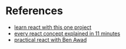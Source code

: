 # References

* [learn react with this one project](https://youtu.be/Rh3tobg7hEo?si=5aTSoYulvr0ZlIH5)
* [every react concept explained in 11 minutes](https://youtu.be/wIyHSOugGGw?si=lyvmGShIbXWnAmOk)
* [practical react with Ben Awad](https://www.youtube.com/watch?v=p6c7QA9ofvI&list=PLN3n1USn4xlntqksY83W3997mmQPrUmqM)